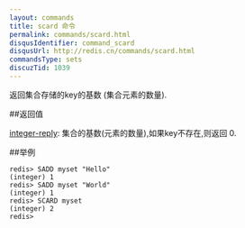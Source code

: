 ```yaml
---
layout: commands
title: scard 命令
permalink: commands/scard.html
disqusIdentifier: command_scard
disqusUrl: http://redis.cn/commands/scard.html
commandsType: sets
discuzTid: 1039
---
```


返回集合存储的key的基数 (集合元素的数量).

##返回值

[integer-reply](/topics/protocol.html#integer-reply): 集合的基数(元素的数量),如果key不存在,则返回 0.

##举例

	redis> SADD myset "Hello"
	(integer) 1
	redis> SADD myset "World"
	(integer) 1
	redis> SCARD myset
	(integer) 2
	redis> 